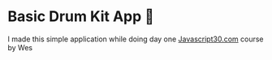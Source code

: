 # Basic Drum Kit App 🥁

I made this simple application while doing day one <a href="Javascript30.com">Javascript30.com</a> course by Wes
